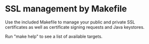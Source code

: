 # SSL management by Makefile

Use the included Makefile to manage your public and private SSL certificates
as well as certificate signing requests and Java keystores.

Run "make help" to see a list of available targets.
